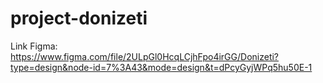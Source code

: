 # project-donizeti
Link Figma: https://www.figma.com/file/2ULpGl0HcqLCjhFpo4irGG/Donizeti?type=design&node-id=7%3A43&mode=design&t=dPcyGyjWPq5hu50E-1
